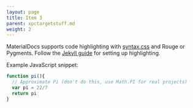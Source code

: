```yaml
---
layout: page
title: Item 3
parent: xpctargetstuff.md
weight: 2
---
```


MaterialDocs supports code highlighting with [syntax.css](https://github.com/mojombo/tpw/blob/master/css/syntax.css) and Rouge or Pygments.  Follow the [Jekyll guide](http://jekyllrb.com/docs/templates/#code-snippet-highlighting) for setting up highlighting.

Example JavaScript snippet:

```javascript
function pi(){
  // Approximate Pi (don't do this, use Math.PI for real projects)
  var pi = 22/7
  return pi
}
```
